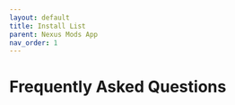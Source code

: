 ```yaml
---
layout: default
title: Install List
parent: Nexus Mods App
nav_order: 1
---
```


# Frequently Asked Questions
